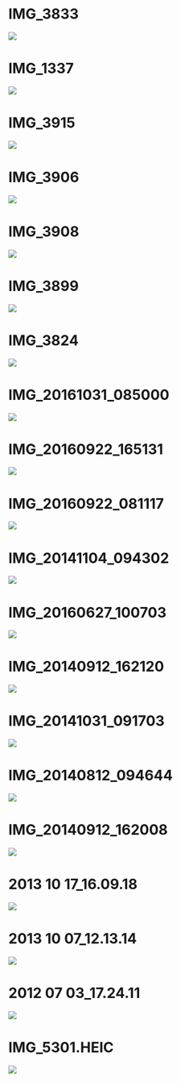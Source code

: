 
# IMG_3833
![](images/IMG_3833.JPG)

# IMG_1337
![](images/IMG_1337.jpg)

# IMG_3915
![](images/IMG_3915.JPG)

# IMG_3906
![](images/IMG_3906.JPG)

# IMG_3908
![](images/IMG_3908.JPG)

# IMG_3899
![](images/IMG_3899.JPG)

# IMG_3824
![](images/IMG_3824.JPG)

# IMG_20161031_085000
![](images/IMG_20161031_085000.jpg)

# IMG_20160922_165131
![](images/IMG_20160922_165131.jpg)

# IMG_20160922_081117
![](images/IMG_20160922_081117.jpg)

# IMG_20141104_094302
![](images/IMG_20141104_094302.jpg)

# IMG_20160627_100703
![](images/IMG_20160627_100703.jpg)

# IMG_20140912_162120
![](images/IMG_20140912_162120.jpg)

# IMG_20141031_091703
![](images/IMG_20141031_091703.jpg)

# IMG_20140812_094644
![](images/IMG_20140812_094644.jpg)

# IMG_20140912_162008
![](images/IMG_20140912_162008.jpg)

# 2013 10 17_16.09.18
![](images/2013-10-17_16.09.18.jpg)

# 2013 10 07_12.13.14
![](images/2013-10-07_12.13.14.jpg)

# 2012 07 03_17.24.11
![](images/2012-07-03_17.24.11.jpg)

# IMG_5301.HEIC
![](images/IMG_5301.HEIC.jpg)

